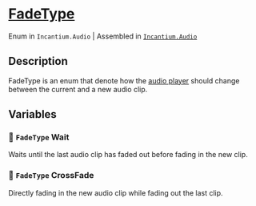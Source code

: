 # [FadeType](../Runtime/FadeType.cs)

Enum in `Incantium.Audio` | Assembled in [`Incantium.Audio`](../README.md)

## Description

FadeType is an enum that denote how the [audio player](AudioPlayer.md) should change between the current and a new audio
clip.

## Variables

### :green_book: `FadeType` Wait

Waits until the last audio clip has faded out before fading in the new clip.

### :green_book: `FadeType` CrossFade

Directly fading in the new audio clip while fading out the last clip.
